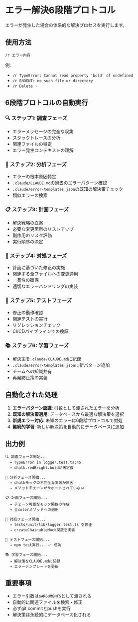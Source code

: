 # エラー解決6段階プロトコル

エラーが発生した場合の体系的な解決プロセスを実行します。

## 使用方法
```
/r エラー内容
```

例:
- `/r TypeError: Cannot read property 'bold' of undefined`
- `/r ENOENT: no such file or directory`
- `/r Delete ␍`

## 6段階プロトコルの自動実行

### 🔍 ステップ1: 調査フェーズ
- エラーメッセージの完全な収集
- スタックトレースの分析
- 関連ファイルの特定
- エラー発生コンテキストの理解

### 🧠 ステップ2: 分析フェーズ
- エラーの根本原因特定
- `.claude/CLAUDE.md`の過去のエラーパターン確認
- `.claude/error-templates.json`の既知の解決策チェック
- 類似エラーの検索

### 📋 ステップ3: 計画フェーズ
- 解決戦略の立案
- 必要な変更箇所のリストアップ
- 副作用のリスク評価
- 実行順序の決定

### 🔧 ステップ4: 対処フェーズ
- 計画に基づいた修正の実施
- 関連する全ファイルへの変更適用
- 一貫性の確保
- 適切なエラーハンドリングの実装

### 🧪 ステップ5: テストフェーズ
- 修正の動作確認
- 関連テストの実行
- リグレッションチェック
- CI/CDパイプラインでの検証

### 📚 ステップ6: 学習フェーズ
- 解決策を`.claude/CLAUDE.md`に記録
- `.claude/error-templates.json`に新パターン追加
- チームへの知識共有
- 再発防止策の実装

## 自動化された処理

1. **エラーパターン認識**: 引数として渡されたエラーを分析
2. **既知の解決策適用**: データベースから最適な解決策を選択
3. **新規エラー対応**: 未知のエラーは6段階プロトコルで対処
4. **継続的学習**: 新しい解決策を自動的にデータベースに追加

## 出力例
```
🔍 調査フェーズ開始...
  → TypeError in logger.test.ts:45
  → chalk.redBright.boldが未定義

🧠 分析フェーズ開始...
  → chalkモックの不完全な実装が原因
  → メソッドチェーンがサポートされていない

📋 計画フェーズ開始...
  → チェーン可能なモック関数の作成
  → 全colorメソッドへの適用

🔧 対処フェーズ開始...
  → tests/unit/lib/logger.test.ts を修正
  → createChainableMock関数を実装

🧪 テストフェーズ開始...
  → npm test実行... ✅ 成功

📚 学習フェーズ開始...
  → 解決策をCLAUDE.mdに記録
  → エラーテンプレートを更新
```

## 重要事項
- エラー引数は`$ARGUMENTS`として渡される
- 自動的に関連ファイルを検索・修正
- 必ずgit commitとpushを実行
- 解決策は永続的にデータベース化される